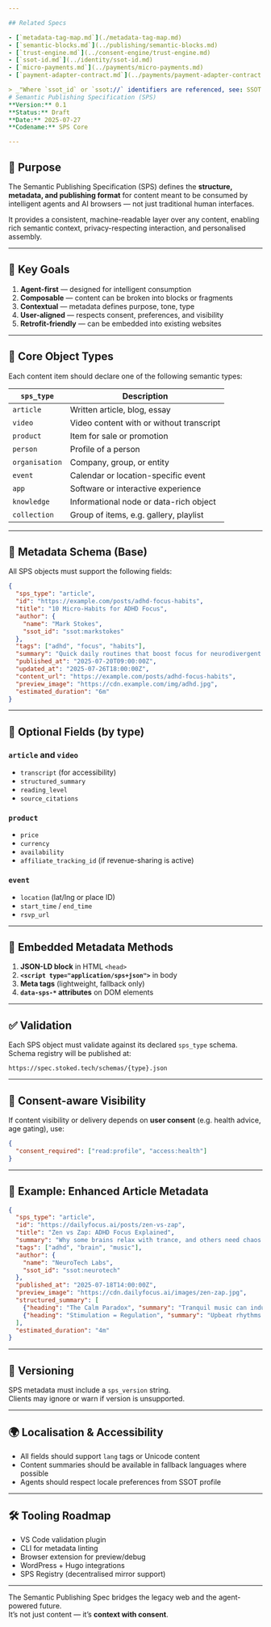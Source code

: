 ```yaml
---

## Related Specs

- [`metadata-tag-map.md`](./metadata-tag-map.md)
- [`semantic-blocks.md`](../publishing/semantic-blocks.md)
- [`trust-engine.md`](../consent-engine/trust-engine.md)
- [`ssot-id.md`](../identity/ssot-id.md)
- [`micro-payments.md`](../payments/micro-payments.md)
- [`payment-adapter-contract.md`](../payments/payment-adapter-contract.md)

> _"Where `ssot_id` or `ssot://` identifiers are referenced, see: SSOT URI structure in [`ssot-id.md`](../identity/ssot-id.md). Where `semantic_block_type` or `block_type` is referenced, see: [`semantic-blocks.md`](../publishing/semantic-blocks.md)."_
# Semantic Publishing Specification (SPS)
**Version:** 0.1  
**Status:** Draft  
**Date:** 2025-07-27  
**Codename:** SPS Core

---
```


## 📘 Purpose

The Semantic Publishing Specification (SPS) defines the **structure, metadata, and publishing format** for content meant to be consumed by intelligent agents and AI browsers — not just traditional human interfaces.

It provides a consistent, machine-readable layer over any content, enabling rich semantic context, privacy-respecting interaction, and personalised assembly.

---

## 🧱 Key Goals

1. **Agent-first** — designed for intelligent consumption
2. **Composable** — content can be broken into blocks or fragments
3. **Contextual** — metadata defines purpose, tone, type
4. **User-aligned** — respects consent, preferences, and visibility
5. **Retrofit-friendly** — can be embedded into existing websites

---

## 🧩 Core Object Types

Each content item should declare one of the following semantic types:

| `sps_type`        | Description                              |
|-------------------|------------------------------------------|
| `article`         | Written article, blog, essay             |
| `video`           | Video content with or without transcript |
| `product`         | Item for sale or promotion               |
| `person`          | Profile of a person                      |
| `organisation`    | Company, group, or entity                |
| `event`           | Calendar or location-specific event      |
| `app`             | Software or interactive experience       |
| `knowledge`       | Informational node or data-rich object   |
| `collection`      | Group of items, e.g. gallery, playlist   |

---

## 🧠 Metadata Schema (Base)

All SPS objects must support the following fields:

```json
{
  "sps_type": "article",
  "id": "https://example.com/posts/adhd-focus-habits",
  "title": "10 Micro-Habits for ADHD Focus",
  "author": {
    "name": "Mark Stokes",
    "ssot_id": "ssot:markstokes"
  },
  "tags": ["adhd", "focus", "habits"],
  "summary": "Quick daily routines that boost focus for neurodivergent minds.",
  "published_at": "2025-07-20T09:00:00Z",
  "updated_at": "2025-07-26T18:00:00Z",
  "content_url": "https://example.com/posts/adhd-focus-habits",
  "preview_image": "https://cdn.example.com/img/adhd.jpg",
  "estimated_duration": "6m"
}
```

---

## 🧩 Optional Fields (by type)

### `article` and `video`
- `transcript` (for accessibility)
- `structured_summary`
- `reading_level`
- `source_citations`

### `product`
- `price`
- `currency`
- `availability`
- `affiliate_tracking_id` (if revenue-sharing is active)

### `event`
- `location` (lat/lng or place ID)
- `start_time` / `end_time`
- `rsvp_url`

---

## 📡 Embedded Metadata Methods

1. **JSON-LD block** in HTML `<head>`
2. **`<script type="application/sps+json">`** in body
3. **Meta tags** (lightweight, fallback only)
4. **`data-sps-*` attributes** on DOM elements

---

## ✅ Validation

Each SPS object must validate against its declared `sps_type` schema.  
Schema registry will be published at:

```
https://spec.stoked.tech/schemas/{type}.json
```

---

## 🔐 Consent-aware Visibility

If content visibility or delivery depends on **user consent** (e.g. health advice, age gating), use:

```json
{
  "consent_required": ["read:profile", "access:health"]
}
```

---

## 🧪 Example: Enhanced Article Metadata

```json
{
  "sps_type": "article",
  "id": "https://dailyfocus.ai/posts/zen-vs-zap",
  "title": "Zen vs Zap: ADHD Focus Explained",
  "summary": "Why some brains relax with trance, and others need chaos.",
  "tags": ["adhd", "brain", "music"],
  "author": {
    "name": "NeuroTech Labs",
    "ssot_id": "ssot:neurotech"
  },
  "published_at": "2025-07-18T14:00:00Z",
  "preview_image": "https://cdn.dailyfocus.ai/images/zen-zap.jpg",
  "structured_summary": [
    {"heading": "The Calm Paradox", "summary": "Tranquil music can induce anxiety in some."},
    {"heading": "Stimulation = Regulation", "summary": "Upbeat rhythms help ADHD brains regulate."}
  ],
  "estimated_duration": "4m"
}
```

---

## 🚦 Versioning

SPS metadata must include a `sps_version` string.  
Clients may ignore or warn if version is unsupported.

---

## 🌍 Localisation & Accessibility

- All fields should support `lang` tags or Unicode content
- Content summaries should be available in fallback languages where possible
- Agents should respect locale preferences from SSOT profile

---

## 🛠 Tooling Roadmap

- VS Code validation plugin
- CLI for metadata linting
- Browser extension for preview/debug
- WordPress + Hugo integrations
- SPS Registry (decentralised mirror support)

---

The Semantic Publishing Spec bridges the legacy web and the agent-powered future.  
It’s not just content — it’s **context with consent**.

